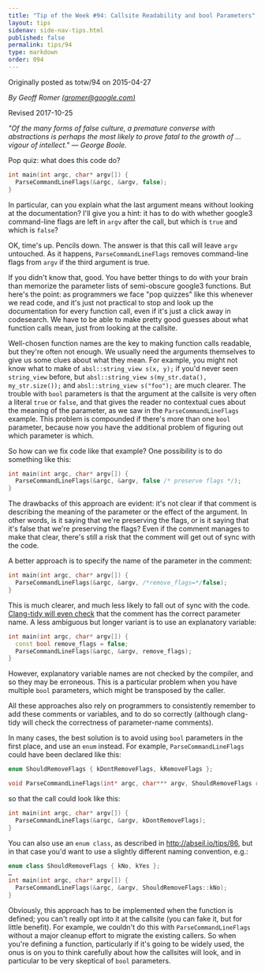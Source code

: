 ```yaml
---
title: "Tip of the Week #94: Callsite Readability and bool Parameters"
layout: tips
sidenav: side-nav-tips.html
published: false
permalink: tips/94
type: markdown
order: 094
---
```


Originally posted as totw/94 on 2015-04-27

*By Geoff Romer [(gromer@google.com)](mailto:gromer@google.com)*

Revised 2017-10-25

*"Of the many forms of false culture, a premature converse with abstractions is
perhaps the most likely to prove fatal to the growth of &hellip; vigour of
intellect." &mdash; George Boole.*

Pop quiz: what does this code do?

```c++ {.bad}
int main(int argc, char* argv[]) {
  ParseCommandLineFlags(&argc, &argv, false);
}
```

In particular, can you explain what the last argument means without looking at
the documentation? I'll give you a hint: it has to do with whether google3
command-line flags are left in `argv` after the call, but which is `true` and
which is `false`?

OK, time's up. Pencils down. The answer is that this call will leave `argv`
untouched. As it happens, `ParseCommandLineFlags` removes command-line flags
from `argv` if the third argument is true.

If you didn't know that, good. You have better things to do with your brain than
memorize the parameter lists of semi-obscure google3 functions. But here's the
point: as programmers we face "pop quizzes" like this whenever we read code, and
it's just not practical to stop and look up the documentation for every function
call, even if it's just a click away in codesearch. We have to be able to make
pretty good guesses about what function calls mean, just from looking at the
callsite.

Well-chosen function names are the key to making function calls readable, but
they're often not enough. We usually need the arguments themselves to give us
some clues about what they mean. For example, you might not know what to make of
`absl::string_view s(x, y);` if you'd never seen `string_view` before, but
`absl::string_view s(my_str.data(), my_str.size());` and `absl::string_view
s("foo");` are much clearer. The trouble with `bool` parameters is that the
argument at the callsite is very often a literal `true` or `false`, and that
gives the reader no contextual cues about the meaning of the parameter, as we
saw in the `ParseCommandLineFlags` example. This problem is compounded if
there's more than one `bool` parameter, because now you have the additional
problem of figuring out which parameter is which.

So how can we fix code like that example? One possibility is to do something
like this:

```c++ {.bad}
int main(int argc, char* argv[]) {
  ParseCommandLineFlags(&argc, &argv, false /* preserve flags */);
}
```

The drawbacks of this approach are evident: it's not clear if that comment is
describing the meaning of the parameter or the effect of the argument. In other
words, is it saying that we're preserving the flags, or is it saying that it's
false that we're preserving the flags? Even if the comment manages to make that
clear, there's still a risk that the comment will get out of sync with the code.

A better approach is to specify the name of the parameter in the comment:

```c++
int main(int argc, char* argv[]) {
  ParseCommandLineFlags(&argc, &argv, /*remove_flags=*/false);
}
```

This is much clearer, and much less likely to fall out of sync with the code.
[Clang-tidy will even
check](https://clang.llvm.org/extra/clang-tidy/checks/misc-argument-comment.html)
that the comment has the correct parameter name. A less ambiguous but longer
variant is to use an explanatory variable:

```c++
int main(int argc, char* argv[]) {
  const bool remove_flags = false;
  ParseCommandLineFlags(&argc, &argv, remove_flags);
}
```

However, explanatory variable names are not checked by the compiler, and so they
may be erroneous. This is a particular problem when you have multiple `bool`
parameters, which might be transposed by the caller.

All these approaches also rely on programmers to consistently remember to add
these comments or variables, and to do so correctly (although clang-tidy will
check the correctness of parameter-name comments).

In many cases, the best solution is to avoid using `bool` parameters in the
first place, and use an `enum` instead. For example, `ParseCommandLineFlags`
could have been declared like this:

```c++
enum ShouldRemoveFlags { kDontRemoveFlags, kRemoveFlags };

void ParseCommandLineFlags(int* argc, char*** argv, ShouldRemoveFlags remove_flags);
```

so that the call could look like this:

```c++
int main(int argc, char* argv[]) {
  ParseCommandLineFlags(&argc, &argv, kDontRemoveFlags);
}
```

You can also use an `enum class`, as described in http://abseil.io/tips/86, but
in that case you'd want to use a slightly different naming convention, e.g.:

```c++
enum class ShouldRemoveFlags { kNo, kYes };
…
int main(int argc, char* argv[]) {
  ParseCommandLineFlags(&argc, &argv, ShouldRemoveFlags::kNo);
}
```

Obviously, this approach has to be implemented when the function is defined; you
can't really opt into it at the callsite (you can fake it, but for little
benefit). For example, we couldn't do this with `ParseCommandLineFlags` without
a major cleanup effort to migrate the existing callers. So when you're defining
a function, particularly if it's going to be widely used, the onus is on you to
think carefully about how the callsites will look, and in particular to be very
skeptical of `bool` parameters.

